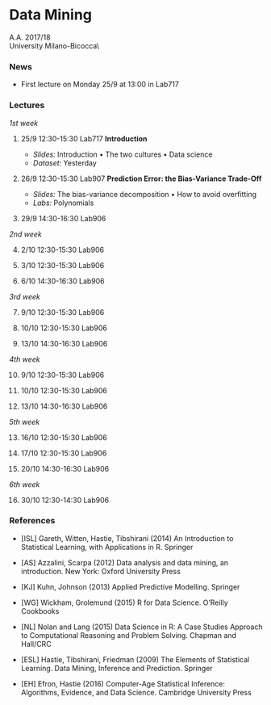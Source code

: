 # Data Mining 

A.A. 2017/18\
University Milano-Bicocca\


### News

* First lecture on Monday 25/9 at 13:00 in Lab717

### Lectures

*1st week*

1. 25/9 12:30-15:30 Lab717 **Introduction**
    + *Slides:* Introduction • The two cultures • Data science
    + *Dataset:* Yesterday

2. 26/9 12:30-15:30 Lab907 **Prediction Error: the Bias-Variance Trade-Off**
    + *Slides:* The bias-variance decomposition • How to avoid overfitting
    + *Labs:* Polynomials

3. 29/9 14:30-16:30 Lab906


*2nd week*

4. 2/10 12:30-15:30 Lab906

5. 3/10 12:30-15:30 Lab906

6. 6/10 14:30-16:30 Lab906

*3rd week*

7. 9/10 12:30-15:30 Lab906

8. 10/10 12:30-15:30 Lab906

9. 13/10 14:30-16:30 Lab906

*4th week*

10. 9/10 12:30-15:30 Lab906

11. 10/10 12:30-15:30 Lab906

12. 13/10 14:30-16:30 Lab906

*5th week*

13. 16/10 12:30-15:30 Lab906

14. 17/10 12:30-15:30 Lab906

15. 20/10 14:30-16:30 Lab906

*6th week*

16. 30/10 12:30-14:30 Lab906

### References

* [ISL] Gareth, Witten, Hastie, Tibshirani (2014) An Introduction to Statistical Learning, with Applications in R. Springer

* [AS] Azzalini, Scarpa (2012) Data analysis and data mining, an introduction. New York: Oxford University Press

* [KJ] Kuhn, Johnson (2013) Applied Predictive Modelling. Springer

* [WG] Wickham, Grolemund (2015) R for Data Science. O’Reilly Cookbooks

* [NL] Nolan and Lang (2015) Data Science in R: A Case Studies Approach to Computational Reasoning and Problem Solving. Chapman and Hall/CRC

* [ESL] Hastie, Tibshirani, Friedman (2009) The Elements of Statistical Learning. Data Mining, Inference and Prediction. Springer

* [EH] Efron, Hastie (2016) Computer-Age Statistical Inference: Algorithms, Evidence, and Data Science. Cambridge University Press
